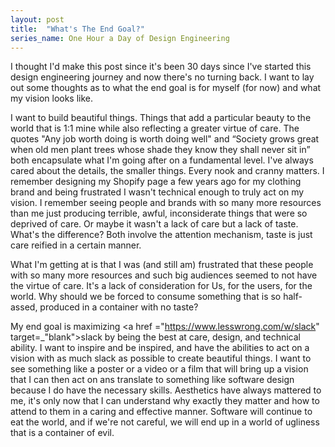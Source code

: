 ```yaml
---
layout: post
title:  "What's The End Goal?"
series_name: One Hour a Day of Design Engineering
---
```

I thought I'd make this post since it's been 30 days since I've started this design engineering journey and now there's no turning back. I want to lay out some thoughts as to what the end goal is for myself (for now) and what my vision looks like.   

I want to build beautiful things. Things that add a particular beauty to the world that is 1:1 mine while also reflecting a greater virtue of care. The quotes "Any job worth doing is worth doing well" and  “Society grows great when old men plant trees whose shade they know they shall never sit in” both encapsulate what I'm going after on a fundamental level. I've always cared about the details, the smaller things. Every nook and cranny matters. I remember designing my Shopify page a few years ago for my clothing brand and being frustrated I wasn't technical enough to truly act on my vision. I remember seeing people and brands with so many more resources than me just producing terrible, awful, inconsiderate things that were so deprived of care. Or maybe it wasn't a lack of care but a lack of taste. What's the difference? Both involve the attention mechanism, taste is just care reified in a certain manner. 

What I'm getting at is that I was (and still am) frustrated that these people with so many more resources and such big audiences seemed to not have the virtue of care. It's a lack of consideration for Us, for the users, for the world. Why should we be forced to consume something that is so half-assed, produced in a container with no taste? 

My end goal is maximizing <a href ="https://www.lesswrong.com/w/slack" target=_"blank">slack</a> by being the best at care, design, and technical ability. I want to inspire and be inspired, and have the abilities to act on a vision with as much slack as possible to create beautiful things. I want to see something like a poster or a video or a film that will bring up a vision that I can then act on ans translate to something like software design because I do have the necessary skills. Aesthetics have always mattered to me, it's only now that I can understand why exactly they matter and how to attend to them in a caring and effective manner. Software will continue to eat the world, and if we're not careful, we will end up in a world of ugliness that is a container of evil. 
